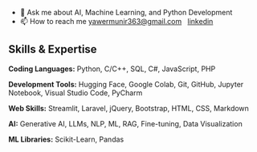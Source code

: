 
- 💬 Ask me about AI, Machine Learning, and Python Development
- 📫 How to reach me yawermunir363@gmail.com &nbsp;  [linkedin](https://www.linkedin.com/in/yawar363/)
## Skills & Expertise  

**Coding Languages:**  Python, C/C++, SQL, C#, JavaScript, PHP  

**Development Tools:**  Hugging Face, Google Colab, Git, GitHub, Jupyter Notebook, Visual Studio Code, PyCharm  

**Web Skills:**  Streamlit, Laravel, jQuery, Bootstrap, HTML, CSS, Markdown  

**AI:**  Generative AI, LLMs, NLP, ML, RAG, Fine-tuning, Data Visualization  

**ML Libraries:**  Scikit-Learn, Pandas  

